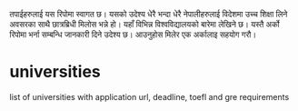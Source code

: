तपाईहरुलाई यस रिपोमा स्वागत छ। यसको उदेश्य धेरै भन्दा धेरै नेपालीहरुलाई विदेशमा उच्च शिक्षा लिने अवसरका साथै छात्रब्रिधी मिलोस भन्ने हो। यहाँ विभिन्न विश्वविद्यालयको बारेमा लेखिने छ। यस्तै अर्को रिपोमा भर्ना सम्बन्धि जानकारी दिने उदेश्य छ। आउनुहोस मिलेर एक अर्कालाइ सहयोग गरौ।

# universities
list of universities with application url, deadline, toefl and gre requirements


